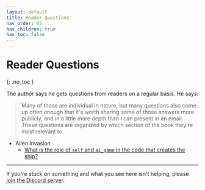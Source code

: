 ```yaml
---
layout: default
title: Reader Questions
nav_order: 65
has_children: true
has_toc: false
---
```


# Reader Questions
{: .no_toc }

The author says he gets questions from readers on a regular basis. He says:
> Many of those are individual in nature, but many questions also come up often enough that it's worth sharing some of those answers more publicly, and in a little more depth than I can present in an email. These questions are organized by which section of the book they're most relevant to.

- Alien Invasion
  - [What is the role of `self` and `ai_game` in the code that creates the ship?](../reader_questions/ship_self/)

---

If you're stuck on something and what you see here isn't helping, please  [join the Discord server](https://discord.gg/KzzTBbr).

